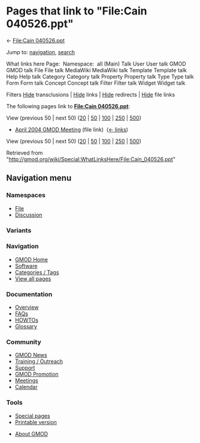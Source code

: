 <div id="mw-page-base" class="noprint">

</div>

<div id="mw-head-base" class="noprint">

</div>

<div id="content" class="mw-body" role="main">

<span id="top"></span>

<div id="mw-js-message" style="display:none;">

</div>



# <span dir="auto">Pages that link to "File:Cain 040526.ppt"</span>

<div id="bodyContent">

<div id="contentSub">

← [File:Cain
040526.ppt](/wiki/File:Cain_040526.ppt "File:Cain 040526.ppt")

</div>

<div id="jump-to-nav" class="mw-jump">

Jump to: [navigation](#mw-navigation), [search](#p-search)

</div>

<div id="mw-content-text">

What links here Page:  Namespace:  all (Main) Talk User User talk GMOD
GMOD talk File File talk MediaWiki MediaWiki talk Template Template talk
Help Help talk Category Category talk Property Property talk Type Type
talk Form Form talk Concept Concept talk Filter Filter talk Widget
Widget talk

Filters
[Hide](/mediawiki/index.php?title=Special:WhatLinksHere/File:Cain_040526.ppt&hidetrans=1 "Special:WhatLinksHere/File:Cain 040526.ppt")
transclusions \|
[Hide](/mediawiki/index.php?title=Special:WhatLinksHere/File:Cain_040526.ppt&hidelinks=1 "Special:WhatLinksHere/File:Cain 040526.ppt")
links \|
[Hide](/mediawiki/index.php?title=Special:WhatLinksHere/File:Cain_040526.ppt&hideredirs=1 "Special:WhatLinksHere/File:Cain 040526.ppt")
redirects \|
[Hide](/mediawiki/index.php?title=Special:WhatLinksHere/File:Cain_040526.ppt&hideimages=1 "Special:WhatLinksHere/File:Cain 040526.ppt")
file links

The following pages link to **[File:Cain
040526.ppt](/wiki/File:Cain_040526.ppt "File:Cain 040526.ppt")**:

View (previous 50 \| next 50)
([20](/mediawiki/index.php?title=Special:WhatLinksHere/File:Cain_040526.ppt&limit=20 "Special:WhatLinksHere/File:Cain 040526.ppt")
\|
[50](/mediawiki/index.php?title=Special:WhatLinksHere/File:Cain_040526.ppt&limit=50 "Special:WhatLinksHere/File:Cain 040526.ppt")
\|
[100](/mediawiki/index.php?title=Special:WhatLinksHere/File:Cain_040526.ppt&limit=100 "Special:WhatLinksHere/File:Cain 040526.ppt")
\|
[250](/mediawiki/index.php?title=Special:WhatLinksHere/File:Cain_040526.ppt&limit=250 "Special:WhatLinksHere/File:Cain 040526.ppt")
\|
[500](/mediawiki/index.php?title=Special:WhatLinksHere/File:Cain_040526.ppt&limit=500 "Special:WhatLinksHere/File:Cain 040526.ppt"))

- [April 2004 GMOD
  Meeting](/wiki/April_2004_GMOD_Meeting "April 2004 GMOD Meeting")
  (file link) ‎ <span class="mw-whatlinkshere-tools">([←
  links](/mediawiki/index.php?title=Special:WhatLinksHere&target=April+2004+GMOD+Meeting "Special:WhatLinksHere"))</span>

View (previous 50 \| next 50)
([20](/mediawiki/index.php?title=Special:WhatLinksHere/File:Cain_040526.ppt&limit=20 "Special:WhatLinksHere/File:Cain 040526.ppt")
\|
[50](/mediawiki/index.php?title=Special:WhatLinksHere/File:Cain_040526.ppt&limit=50 "Special:WhatLinksHere/File:Cain 040526.ppt")
\|
[100](/mediawiki/index.php?title=Special:WhatLinksHere/File:Cain_040526.ppt&limit=100 "Special:WhatLinksHere/File:Cain 040526.ppt")
\|
[250](/mediawiki/index.php?title=Special:WhatLinksHere/File:Cain_040526.ppt&limit=250 "Special:WhatLinksHere/File:Cain 040526.ppt")
\|
[500](/mediawiki/index.php?title=Special:WhatLinksHere/File:Cain_040526.ppt&limit=500 "Special:WhatLinksHere/File:Cain 040526.ppt"))

</div>

<div class="printfooter">

Retrieved from
"<http://gmod.org/wiki/Special:WhatLinksHere/File:Cain_040526.ppt>"

</div>

<div id="catlinks" class="catlinks catlinks-allhidden">

</div>

<div class="visualClear">

</div>

</div>

</div>

<div id="mw-navigation">

## Navigation menu

<div id="mw-head">



<div id="left-navigation">

<div id="p-namespaces" class="vectorTabs" role="navigation"
aria-labelledby="p-namespaces-label">

### Namespaces

- <span id="ca-nstab-image"><a href="/wiki/File:Cain_040526.ppt" accesskey="c"
  title="View the file page [c]">File</a></span>
- <span id="ca-talk"><a
  href="/mediawiki/index.php?title=File_talk:Cain_040526.ppt&amp;action=edit&amp;redlink=1"
  accesskey="t"
  title="Discussion about the content page [t]">Discussion</a></span>

</div>

<div id="p-variants" class="vectorMenu emptyPortlet" role="navigation"
aria-labelledby="p-variants-label">

### 

### Variants[](#)

<div class="menu">

</div>

</div>

</div>

<div id="right-navigation">





</div>



</div>

</div>

</div>

<div id="mw-panel">

<div id="p-logo" role="banner">

<a href="/wiki/Main_Page"
style="background-image: url(http://gmod.org/images/GMOD-cogs.png);"
title="Visit the main page"></a>

</div>

<div id="p-Navigation" class="portal" role="navigation"
aria-labelledby="p-Navigation-label">

### Navigation

<div class="body">

- <span id="n-GMOD-Home">[GMOD Home](/wiki/Main_Page)</span>
- <span id="n-Software">[Software](/wiki/GMOD_Components)</span>
- <span id="n-Categories-.2F-Tags">[Categories /
  Tags](/wiki/Categories)</span>
- <span id="n-View-all-pages">[View all
  pages](/wiki/Special:AllPages)</span>

</div>

</div>

<div id="p-Documentation" class="portal" role="navigation"
aria-labelledby="p-Documentation-label">

### Documentation

<div class="body">

- <span id="n-Overview">[Overview](/wiki/Overview)</span>
- <span id="n-FAQs">[FAQs](/wiki/Category:FAQ)</span>
- <span id="n-HOWTOs">[HOWTOs](/wiki/Category:HOWTO)</span>
- <span id="n-Glossary">[Glossary](/wiki/Glossary)</span>

</div>

</div>

<div id="p-Community" class="portal" role="navigation"
aria-labelledby="p-Community-label">

### Community

<div class="body">

- <span id="n-GMOD-News">[GMOD News](/wiki/GMOD_News)</span>
- <span id="n-Training-.2F-Outreach">[Training /
  Outreach](/wiki/Training_and_Outreach)</span>
- <span id="n-Support">[Support](/wiki/Support)</span>
- <span id="n-GMOD-Promotion">[GMOD
  Promotion](/wiki/GMOD_Promotion)</span>
- <span id="n-Meetings">[Meetings](/wiki/Meetings)</span>
- <span id="n-Calendar">[Calendar](/wiki/Calendar)</span>

</div>

</div>

<div id="p-tb" class="portal" role="navigation"
aria-labelledby="p-tb-label">

### Tools

<div class="body">

- <span id="t-specialpages"><a href="/wiki/Special:SpecialPages" accesskey="q"
  title="A list of all special pages [q]">Special pages</a></span>
- <span id="t-print"><a
  href="/mediawiki/index.php?title=Special:WhatLinksHere/File:Cain_040526.ppt&amp;printable=yes"
  rel="alternate" accesskey="p"
  title="Printable version of this page [p]">Printable version</a></span>

</div>

</div>

</div>

</div>

<div id="footer" role="contentinfo">

- <span id="footer-places-about">[About
  GMOD](/wiki/GMOD:About "GMOD:About")</span>

<!-- -->






</div>
